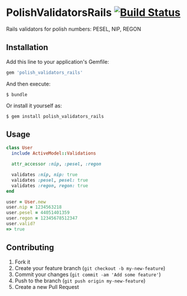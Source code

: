 # PolishValidatorsRails [![Build Status](https://travis-ci.org/dbackowski/polish_validators_rails.svg?branch=master)](https://travis-ci.org/dbackowski/polish_validators_rails)

Rails validators for polish numbers: PESEL, NIP, REGON

## Installation

Add this line to your application's Gemfile:

```ruby
gem 'polish_validators_rails'
```

And then execute:

    $ bundle

Or install it yourself as:

    $ gem install polish_validators_rails

## Usage

```ruby
class User
  include ActiveModel::Validations

  attr_accessor :nip, :pesel, :regon

  validates :nip, nip: true
  validates :pesel, pesel: true
  validates :regon, regon: true
end

user = User.new
user.nip = 1234563218
user.pesel = 44051401359
user.regon = 12345678512347
user.valid?
=> true
```

## Contributing

1. Fork it
2. Create your feature branch (`git checkout -b my-new-feature`)
3. Commit your changes (`git commit -am 'Add some feature'`)
4. Push to the branch (`git push origin my-new-feature`)
5. Create a new Pull Request
